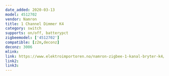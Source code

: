 ```yaml
---
date_added: 2020-03-13
model: 4512702
vendor: Namron
title: 1 Channel Dimmer K4
category: switch
supports: on/off, batterypct
zigbeemodel: ['4512702']
compatible: [z2m,deconz]
deconz: 3006
mlink: 
link: https://www.elektroimportoren.no/namron-zigbee-1-kanal-bryter-k4/4512702/Product.html
link2: 
link3: 
---
```

